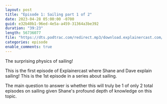```yaml
---
layout: post
title: "Episode 1: Sailing part 1 of 2"
date: 2023-04-28 05:00:00 -0700
guid: e32b40b1-96ed-4e5a-a459-31364a3be392
duration: "39:23"
length: 56736077
file: "https://dts.podtrac.com/redirect.mp3/download.explainercast.com/explainercast-001-b.mp3"
categories: episode
enable_comments: true
---
```

The surprising physics of sailing!

This is the first episode of Explainercast where Shane and Dave explain sailing! This is the 1st episode
in a series about sailing.

The main question to answer is whether this will truly be 1 of only 2 total episodes
on sailing given Shane's profound depth of knowledge on this topic.
